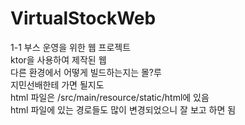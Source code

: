 # VirtualStockWeb
1-1 부스 운영을 위한 웹 프로젝트  
ktor을 사용하여 제작된 웹  
다른 환경에서 어떻게 빌드하는지는 몰?루  
지민선배한테 가면 될지도  
html 파일은 /src/main/resource/static/html에 있음  
html 파일에 있는 경로들도 많이 변경되었으니 잘 보고 하면 됨  
